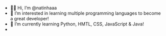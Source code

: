 - 👋🏼 Hi, I’m @natinhaaa
- 📔 I’m interested in learning multiple programming languages ​​to become a great developer!
- 🫧 I’m currently learning Python, HMTL, CSS, JavaScript & Java!
- 
<!---
natinhaaa/natinhaaa is a ✨ special ✨ repository because its `README.md` (this file) appears on your GitHub profile.
You can click the Preview link to take a look at your changes.
--->
